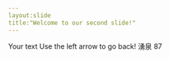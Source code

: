 ```yaml
---
layout:slide
title:"Welcome to our second slide!"
---
```

Your text
Use the left arrow to go back!
湧泉 87
